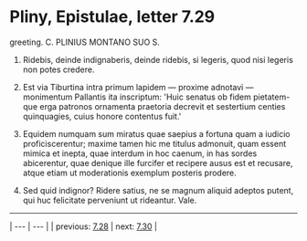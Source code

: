 # Pliny, Epistulae, letter 7.29

greeting. C. PLINIUS MONTANO SUO S.



1. Ridebis, deinde indignaberis, deinde ridebis, si legeris, quod nisi legeris non potes credere.



2. Est via Tiburtina intra primum lapidem — proxime adnotavi — monimentum Pallantis ita inscriptum: 'Huic senatus ob fidem pietatem-que erga patronos ornamenta praetoria decrevit et sestertium centies quinquagies, cuius honore contentus fuit.'



3. Equidem numquam sum miratus quae saepius a fortuna quam a iudicio proficiscerentur; maxime tamen hic me titulus admonuit, quam essent mimica et inepta, quae interdum in hoc caenum, in has sordes abicerentur, quae denique ille furcifer et recipere ausus est et recusare, atque etiam ut moderationis exemplum posteris prodere.



4. Sed quid indignor? Ridere satius, ne se magnum aliquid adeptos putent, qui huc felicitate perveniunt ut rideantur. Vale.



---

| --- | --- |
| previous: [7.28](../7.28/) | next: [7.30](../7.30/) |